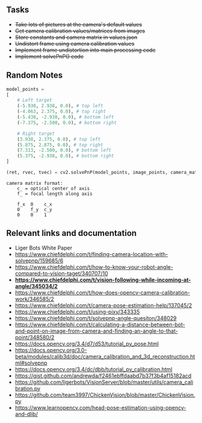 ## Tasks

- ~~Take lots of pictures at the camera's default values~~
- ~~Get camera calibration values/matrices from images~~
- ~~Store constants and camera matrix in values.json~~
- ~~Undistort frame using camera calibration values~~
- ~~Implement frame undistortion into main processing code~~
- ~~Implement solvePnP() code~~


## Random Notes

```python
model_points =
[
    # Left target
    (-5.938, 2.938, 0.0), # top left
    (-4.063, 2.375, 0.0), # top right
    (-5.438, -2.938, 0.0), # bottom left
    (-7.375, -2.500, 0.0), # bottom right

    # Right target
    (3.938, 2.375, 0.0), # top left
    (5.875, 2.875, 0.0), # top right
    (7.313, -2.500, 0.0), # bottom left
    (5.375, -2.938, 0.0), # bottom right
]

(ret, rvec, tvec) = cv2.solvePnP(model_points, image_points, camera_matrix, dist_coeffs)
```
```
camera matrix format:
    c_ = optical center of axis
    f_ = focal length along axis

    f_x  0    c_x
    0    f_y  c_y
    0    0    1
```

## Relevant links and documentation

* Liger Bots White Paper
* https://www.chiefdelphi.com/t/finding-camera-location-with-solvepnp/159685/6
* https://www.chiefdelphi.com/t/how-to-know-your-robot-angle-compared-to-vision-taget/340707/10
* **https://www.chiefdelphi.com/t/vision-following-while-incoming-at-angle/345034/2**
* https://www.chiefdelphi.com/t/how-does-opencv-camera-calibration-work/346585/2
* https://www.chiefdelphi.com/t/camera-pose-estimation-help/137045/2
* https://www.chiefdelphi.com/t/using-pixy/343335
* https://www.chiefdelphi.com/t/solvepnp-angle-quesiton/348029
* https://www.chiefdelphi.com/t/calculating-a-distance-between-bot-and-point-on-image-from-camera-and-finding-an-angle-to-that-point/348580/2
* https://docs.opencv.org/3.4/d7/d53/tutorial_py_pose.html
* https://docs.opencv.org/3.0-beta/modules/calib3d/doc/camera_calibration_and_3d_reconstruction.html#solvepnp
* https://docs.opencv.org/3.4/dc/dbb/tutorial_py_calibration.html
* https://gist.github.com/andrewda/f2461ebffdaabd7b37f3b4af15182acd
* https://github.com/ligerbots/VisionServer/blob/master/utils/camera_calibration.py
* https://github.com/team3997/ChickenVision/blob/master/ChickenVision.py
* https://www.learnopencv.com/head-pose-estimation-using-opencv-and-dlib/
